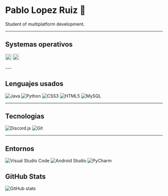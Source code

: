 # Pablo Lopez Ruiz 👋  
Student of multiplatform development.

---

## Systemas operativos
<p align="left">
  <img src="https://upload.wikimedia.org/wikipedia/commons/8/87/Windows_logo_-_2021.svg" alt="Windows" width="20" >
  <img src="https://upload.wikimedia.org/wikipedia/commons/3/35/Tux.svg" alt="Linux" width="20" padding="10">
</p>
---

## Lenguajes usados
![Java](https://img.shields.io/badge/-Java-007396?logo=java&logoColor=white&style=flat)
![Python](https://img.shields.io/badge/-Python-3776AB?logo=python&logoColor=white&style=flat)
![CSS3](https://img.shields.io/badge/-CSS3-1572B6?logo=css3&logoColor=white&style=flat)
![HTML5](https://img.shields.io/badge/-HTML5-E34F26?logo=html5&logoColor=white&style=flat)
![MySQL](https://img.shields.io/badge/-MySQL-4479A1?logo=mysql&logoColor=white&style=flat)

---

## Tecnologias
![Discord.js](https://img.shields.io/badge/-Discord.js-5865F2?logo=discord&logoColor=white&style=flat)
![Git](https://img.shields.io/badge/-Git-F05032?logo=git&logoColor=white&style=flat)

---

## Entornos
![Visual Studio Code](https://img.shields.io/badge/-Visual%20Studio%20Code-007ACC?logo=visualstudiocode&logoColor=white&style=flat)
![Android Studio](https://img.shields.io/badge/-Android%20Studio-3DDC84?logo=androidstudio&logoColor=white&style=flat)
![PyCharm](https://img.shields.io/badge/-PyCharm-000000?logo=pycharm&logoColor=white&style=flat)

## GitHub Stats
![GitHub stats](https://github-readme-stats.vercel.app/api?username=Pablirry&show_icons=true&theme=dark)
